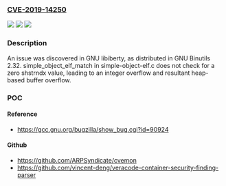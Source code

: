 ### [CVE-2019-14250](https://cve.mitre.org/cgi-bin/cvename.cgi?name=CVE-2019-14250)
![](https://img.shields.io/static/v1?label=Product&message=n%2Fa&color=blue)
![](https://img.shields.io/static/v1?label=Version&message=n%2Fa&color=blue)
![](https://img.shields.io/static/v1?label=Vulnerability&message=n%2Fa&color=brighgreen)

### Description

An issue was discovered in GNU libiberty, as distributed in GNU Binutils 2.32. simple_object_elf_match in simple-object-elf.c does not check for a zero shstrndx value, leading to an integer overflow and resultant heap-based buffer overflow.

### POC

#### Reference
- https://gcc.gnu.org/bugzilla/show_bug.cgi?id=90924

#### Github
- https://github.com/ARPSyndicate/cvemon
- https://github.com/vincent-deng/veracode-container-security-finding-parser

